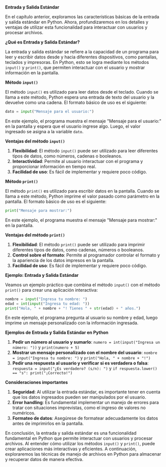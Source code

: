 **Entrada y Salida Estándar**

En el capítulo anterior, exploramos las características básicas de la entrada y salida estándar en Python. Ahora, profundizaremos en los detalles y ventajas de utilizar esta funcionalidad para interactuar con usuarios y procesar archivos.

**¿Qué es Entrada y Salida Estándar?**

La entrada y salida estándar se refiere a la capacidad de un programa para leer y escribir datos desde y hacia diferentes dispositivos, como pantallas, teclados y impresoras. En Python, esto se logra mediante los métodos `input()` y `print()`, que permiten interactuar con el usuario y mostrar información en la pantalla.

**Método `input()`**

El método `input()` es utilizado para leer datos desde el teclado. Cuando se llama a este método, Python espera una entrada de texto del usuario y la devuelve como una cadena. El formato básico de uso es el siguiente:
```python
dato = input("Mensaje para el usuario:")
```
En este ejemplo, el programa muestra el mensaje "Mensaje para el usuario:" en la pantalla y espera que el usuario ingrese algo. Luego, el valor ingresado se asigna a la variable `dato`.

**Ventajas del método `input()`**

1. **Flexibilidad**: El método `input()` puede ser utilizado para leer diferentes tipos de datos, como números, cadenas o booleanos.
2. **Interactividad**: Permite al usuario interactuar con el programa y proporcionar información en tiempo real.
3. **Facilidad de uso**: Es fácil de implementar y requiere poco código.

**Método `print()`**

El método `print()` es utilizado para escribir datos en la pantalla. Cuando se llama a este método, Python imprime el valor pasado como parámetro en la pantalla. El formato básico de uso es el siguiente:
```python
print("Mensaje para mostrar:")
```
En este ejemplo, el programa muestra el mensaje "Mensaje para mostrar:" en la pantalla.

**Ventajas del método `print()`**

1. **Flexibilidad**: El método `print()` puede ser utilizado para imprimir diferentes tipos de datos, como cadenas, números o booleanos.
2. **Control sobre el formato**: Permite al programador controlar el formato y la apariencia de los datos impresos en la pantalla.
3. **Facilidad de uso**: Es fácil de implementar y requiere poco código.

**Ejemplo: Entrada y Salida Estándar**

Veamos un ejemplo práctico que combina el método `input()` con el método `print()` para crear una aplicación interactiva:
```python
nombre = input("Ingresa tu nombre: ")
edad = int(input("Ingresa tu edad: "))
print("Hola, " + nombre + "! Tienes " + str(edad) + " años.")
```
En este ejemplo, el programa pregunta al usuario su nombre y edad, luego imprime un mensaje personalizado con la información ingresada.

**Ejemplos de Entrada y Salida Estándar en Python**

1. **Pedir un número al usuario y sumarlo**: `numero = int(input("Ingresa un número: "))` y `print(numero + 5)`
2. **Mostrar un mensaje personalizado con el nombre del usuario**: `nombre = input("Ingresa tu nombre: ")` y `print("Hola, " + nombre + "!")`
3. **Pedir una respuesta al usuario y verificar si es verdadera o falsa**: `respuesta = input("¿Es verdadero? (s/n): ")` y `if respuesta.lower() == "s": print("¡Correcto!")`

**Consideraciones importantes**

1. **Seguridad**: Al utilizar la entrada estándar, es importante tener en cuenta que los datos ingresados pueden ser manipulados por el usuario.
2. **Error handling**: Es fundamental implementar un manejo de errores para tratar con situaciones imprevistas, como el ingreso de valores no numéricos.
3. **Formateo de datos**: Asegúrese de formatear adecuadamente los datos antes de imprimirlos en la pantalla.

En conclusión, la entrada y salida estándar es una funcionalidad fundamental en Python que permite interactuar con usuarios y procesar archivos. Al entender cómo utilizar los métodos `input()` y `print()`, puede crear aplicaciones más interactivas y eficientes. A continuación, exploraremos las técnicas de manejo de archivos en Python para almacenar y recuperar datos de manera efectiva.
